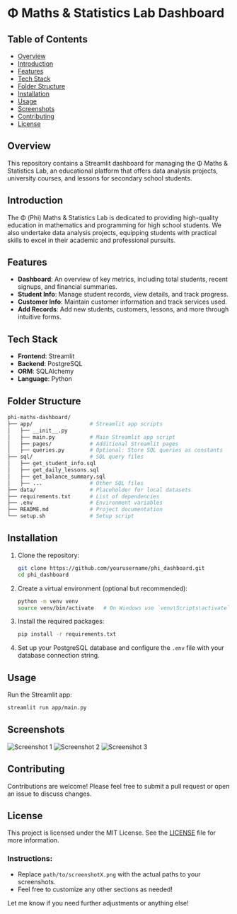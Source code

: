 # Φ Maths & Statistics Lab Dashboard

## Table of Contents
- [Overview](#overview)
- [Introduction](#introduction)
- [Features](#features)
- [Tech Stack](#tech-stack)
- [Folder Structure](#folder-structure)
- [Installation](#installation)
- [Usage](#usage)
- [Screenshots](#screenshots)
- [Contributing](#contributing)
- [License](#license)

## Overview
This repository contains a Streamlit dashboard for managing the Φ Maths & Statistics Lab, an educational platform that offers data analysis projects, university courses, and lessons for secondary school students.

## Introduction
The Φ (Phi) Maths & Statistics Lab is dedicated to providing high-quality education in mathematics and programming for high school students. We also undertake data analysis projects, equipping students with practical skills to excel in their academic and professional pursuits.

## Features
- **Dashboard**: An overview of key metrics, including total students, recent signups, and financial summaries.
- **Student Info**: Manage student records, view details, and track progress.
- **Customer Info**: Maintain customer information and track services used.
- **Add Records**: Add new students, customers, lessons, and more through intuitive forms.

## Tech Stack
- **Frontend**: Streamlit
- **Backend**: PostgreSQL
- **ORM**: SQLAlchemy
- **Language**: Python

## Folder Structure
```graphql
phi-maths-dashboard/
├── app/                  # Streamlit app scripts
│   ├── __init__.py
│   ├── main.py           # Main Streamlit app script
│   ├── pages/            # Additional Streamlit pages
│   ├── queries.py        # Optional: Store SQL queries as constants
├── sql/                  # SQL query files
│   ├── get_student_info.sql
│   ├── get_daily_lessons.sql
│   ├── get_balance_summary.sql
│   ├── ...               # Other SQL files
├── data/                 # Placeholder for local datasets
├── requirements.txt      # List of dependencies
├── .env                  # Environment variables
├── README.md             # Project documentation
└── setup.sh              # Setup script
```

## Installation

1. Clone the repository:
   ```bash
   git clone https://github.com/yourusername/phi_dashboard.git
   cd phi_dashboard
   ```

2. Create a virtual environment (optional but recommended):
   ```bash
   python -m venv venv
   source venv/bin/activate   # On Windows use `venv\Scripts\activate`
   ```

3. Install the required packages:
   ```bash
   pip install -r requirements.txt
   ```

4. Set up your PostgreSQL database and configure the `.env` file with your database connection string.

## Usage
Run the Streamlit app:
```bash
streamlit run app/main.py
```

## Screenshots
![Screenshot 1](path/to/screenshot1.png)
![Screenshot 2](path/to/screenshot2.png)
![Screenshot 3](path/to/screenshot3.png)

## Contributing
Contributions are welcome! Please feel free to submit a pull request or open an issue to discuss changes.

## License
This project is licensed under the MIT License. See the [LICENSE](LICENSE) file for more information.

### Instructions:
- Replace `path/to/screenshotX.png` with the actual paths to your screenshots.
- Feel free to customize any other sections as needed!

Let me know if you need further adjustments or anything else!
